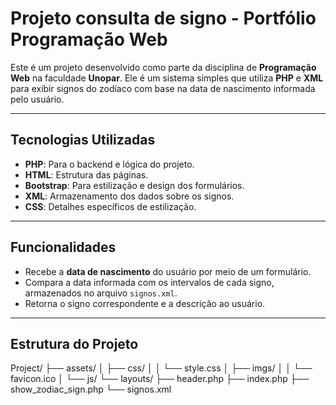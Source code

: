 # Projeto consulta de signo - Portfólio Programação Web

Este é um projeto desenvolvido como parte da disciplina de **Programação Web** na faculdade **Unopar**. Ele é um sistema simples que utiliza **PHP** e **XML** para exibir signos do zodíaco com base na data de nascimento informada pelo usuário.

---

## Tecnologias Utilizadas
- **PHP**: Para o backend e lógica do projeto.
- **HTML**: Estrutura das páginas.
- **Bootstrap**: Para estilização e design dos formulários.
- **XML**: Armazenamento dos dados sobre os signos.
- **CSS**: Detalhes específicos de estilização.

---

## Funcionalidades
- Recebe a **data de nascimento** do usuário por meio de um formulário.
- Compara a data informada com os intervalos de cada signo, armazenados no arquivo `signos.xml`.
- Retorna o signo correspondente e a descrição ao usuário.

---

## Estrutura do Projeto
Project/
├── assets/
│   ├── css/
│   │   └── style.css
│   ├── imgs/
│   │   └── favicon.ico
│   └── js/
└── layouts/
    ├── header.php
    ├── index.php
    ├── show_zodiac_sign.php
    └── signos.xml

  

